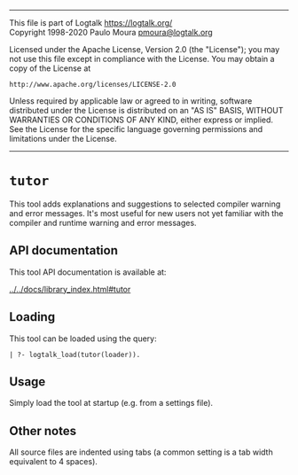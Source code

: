 ________________________________________________________________________

This file is part of Logtalk <https://logtalk.org/>  
Copyright 1998-2020 Paulo Moura <pmoura@logtalk.org>

Licensed under the Apache License, Version 2.0 (the "License");
you may not use this file except in compliance with the License.
You may obtain a copy of the License at

    http://www.apache.org/licenses/LICENSE-2.0

Unless required by applicable law or agreed to in writing, software
distributed under the License is distributed on an "AS IS" BASIS,
WITHOUT WARRANTIES OR CONDITIONS OF ANY KIND, either express or implied.
See the License for the specific language governing permissions and
limitations under the License.
________________________________________________________________________


`tutor`
=======

This tool adds explanations and suggestions to selected compiler warning
and error messages. It's most useful for new users not yet familiar with
the compiler and runtime warning and error messages.


API documentation
-----------------

This tool API documentation is available at:

[../../docs/library_index.html#tutor](../../docs/library_index.html#tutor)


Loading
-------

This tool can be loaded using the query:

	| ?- logtalk_load(tutor(loader)).


Usage
-----

Simply load the tool at startup (e.g. from a settings file).


Other notes
-----------

All source files are indented using tabs (a common setting is a tab width
equivalent to 4 spaces).
